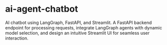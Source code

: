 # ai-agent-chatbot
AI chatbot using LangGraph, FastAPI, and Streamlit. A FastAPI backend endpoint for processing requests, integrate LangGraph agents with dynamic model selection, and design an intuitive Streamlit UI for seamless user interaction. 
